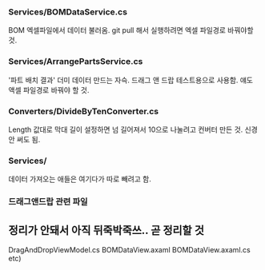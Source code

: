 
### Services/BOMDataService.cs ###
BOM 엑셀파일에서 데이터 불러옴.
git pull 해서 실행하려면 엑셀 파일경로 바꿔야할 것.

### Services/ArrangePartsService.cs ###
'파트 배치 결과' 더미 데이터 만드는 자슥. 드래그 앤 드랍 테스트용으로 사용함. 얘도 액셀 파일경로 바꿔야 할 것.

### Converters/DivideByTenConverter.cs ###
Length 값대로 막대 길이 설정하면 넘 길어져서 10으로 나눌려고 컨버터 만든 것. 신경 안 써도 됨.

### Services/ ###
데이터 가져오는 애들은 여기다가 따로 빼려고 함.

### 드래그앤드랍 관련 파일 ###
## 정리가 안돼서 아직 뒤죽박죽쓰.. 곧 정리할 것 ##
DragAndDropViewModel.cs
BOMDataView.axaml
BOMDataView.axaml.cs
etc)
